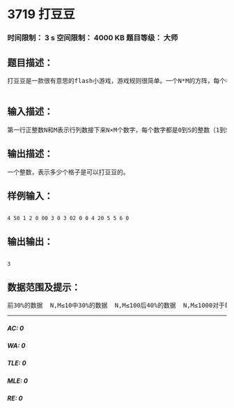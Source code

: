 # 3719 打豆豆   
### 时间限制： 3 s     空间限制： 4000 KB     题目等级： 大师  
## 题目描述：  

<pre>
打豆豆是一款很有意思的flash小游戏，游戏规则很简单。一个N*M的方阵，每个格子都可能有0到1个豆豆。豆豆有颜色的区别。游戏者每次必须点击一个空格(点击★处,四个方向的豆豆分别为 紫紫棕蓝)此时在四条十字线的延时方向上最先遇到的豆子中，如果有同色的，那么就可以把这些同色的打掉。注意：往上下左右4个方向走到的第一颗豆子。有可能走不到豆子。图里面，两个紫色的豆子就会被打掉。小Y眼疾手快。玩了几次以后就可以接近全部打完了。小X思维反应比较慢。。小Z觉得玩游戏是浪费时间浪费生命，所以决定找你们这帮搞OI的帮他写一个。不料这帮搞OI其实恨死XYZ三人组了。值得庆幸的是，purpleslz神牛已经负责把在线仙人球嵌套动态网络路径剖分优化的分支定界贪心剪枝启发式迭代加深人工智能搜索决策算法给写了，所以你的任务比较简单。对于输入的状态，你只需要计算有多少个地方现在点击是可以打掉豆豆的。  

</pre>
  
  
## 输入描述：  

<pre>
第一行正整数N和M表示行列数接下来N×M个数字，每个数字都是0到S的整数（1到S表示不同颜色的豆豆 0表示空的格子）
</pre>
  
  
## 输出描述：  

<pre>
一个整数，表示多少个格子是可以打豆豆的。
</pre>
  
  
## 样例输入：  

<pre><code>
4 50 1 2 0 00 3 0 3 02 0 0 4 20 5 5 6 0
</code></pre>
  
  
## 输出输出：  

<pre><code>
3
</code></pre>
  
  
## 数据范围及提示：  

<pre>
前30%的数据  N,M≤10中30%的数据  N,M≤100后40%的数据  N,M≤1000对于每个部分，都会有一个点S=1，一个点S≤5，其余的点S≤1000
</pre>
  
  
***  

##### AC: 0  
##### WA: 0  
##### TLE: 0  
##### MLE: 0  
##### RE: 0  
